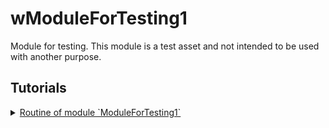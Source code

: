 # wModuleForTesting1

Module for testing. This module is a test asset and not intended to be used with another purpose.

## Tutorials

<details>
  <summary><a href="./ModuleForTesting1.md">
    Routine of module `ModuleForTesting1`
  </a></summary>
    How to use routine of the module.
</details>
